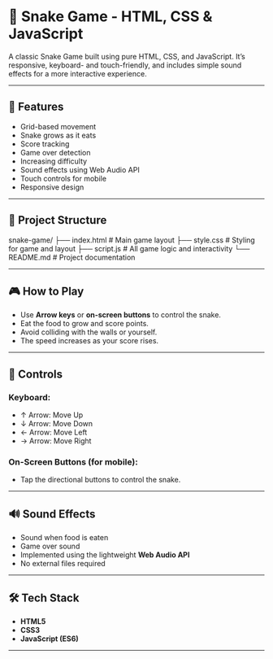 # 🐍 Snake Game - HTML, CSS & JavaScript

A classic Snake Game built using pure HTML, CSS, and JavaScript. It’s responsive, keyboard- and touch-friendly, and includes simple sound effects for a more interactive experience.

---

## 🚀 Features

- Grid-based movement
- Snake grows as it eats
- Score tracking
- Game over detection
- Increasing difficulty
- Sound effects using Web Audio API
- Touch controls for mobile
- Responsive design

---

## 📂 Project Structure
snake-game/
├── index.html # Main game layout
├── style.css # Styling for game and layout
├── script.js # All game logic and interactivity
└── README.md # Project documentation


---

## 🎮 How to Play

- Use **Arrow keys** or **on-screen buttons** to control the snake.
- Eat the food to grow and score points.
- Avoid colliding with the walls or yourself.
- The speed increases as your score rises.

---

## 📱 Controls

### Keyboard:
- ↑ Arrow: Move Up  
- ↓ Arrow: Move Down  
- ← Arrow: Move Left  
- → Arrow: Move Right  

### On-Screen Buttons (for mobile):
- Tap the directional buttons to control the snake.

---

## 🔊 Sound Effects

- Sound when food is eaten  
- Game over sound  
- Implemented using the lightweight **Web Audio API**  
- No external files required

---

## 🛠️ Tech Stack

- **HTML5**
- **CSS3**
- **JavaScript (ES6)**

---

